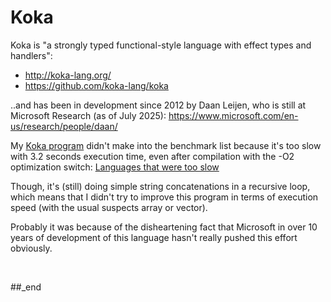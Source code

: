 # Koka

Koka is "a strongly typed functional-style language with effect types and handlers":

- http://koka-lang.org/
- https://github.com/koka-lang/koka
  
..and has been in development since 2012 by Daan Leijen, who is still at Microsoft Research (as of July 2025): https://www.microsoft.com/en-us/research/people/daan/

My [Koka program](https://github.com/practicalcomputerscience/MicrobenchmarkGPHLlanguages/blob/main/03%20-%20source%20code/01%20-%20imperative%20languages/Koka/random_streams_for_perf_stats.kk) didn't make into the benchmark list because it's too slow with 3.2 seconds execution time, even after compilation with the -O2 optimization switch: [Languages that were too slow](https://github.com/practicalcomputerscience/MicrobenchmarkGPHLlanguages/blob/main/30%20-%20languages%20that%20didn't%20make%20it%20to%20my%20list/README.md#languages-that-were-too-slow)

Though, it's (still) doing simple string concatenations in a recursive loop, which means that I didn't try to improve this program in terms of execution speed (with the usual suspects array or vector).

Probably it was because of the disheartening fact that Microsoft in over 10 years of development of this language hasn't really pushed this effort obviously.

<br/>

##_end

